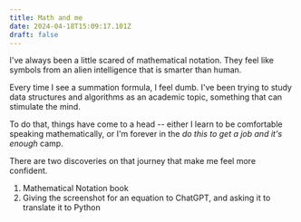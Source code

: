 ```yaml
---
title: Math and me
date: 2024-04-18T15:09:17.101Z
draft: false
---
```

I've always been a little scared of mathematical notation. They feel like symbols from an alien intelligence that is smarter than human.

Every time I see a summation formula, I feel dumb. I've been trying to study data structures and algorithms as an academic topic, something that can stimulate the mind. 

To do that, things have come to a head -- either I learn to be comfortable speaking mathematically, or I'm forever in the *do this to get a job and it's enough* camp.

There are two discoveries on that journey that make me feel more confident.

1. Mathematical Notation book
1. Giving the screenshot for an equation to ChatGPT, and asking it to translate it to Python
